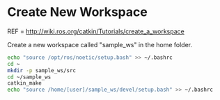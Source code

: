 # Create New Workspace

REF = http://wiki.ros.org/catkin/Tutorials/create_a_workspace

Create a new workspace called "sample_ws" in the home folder.

```bash
echo "source /opt/ros/noetic/setup.bash" >> ~/.bashrc
cd ~
mkdir -p sample_ws/src
cd ~/sample_ws
catkin_make
echo "source /home/[user]/sample_ws/devel/setup.bash" >> ~/.bashrc
```
